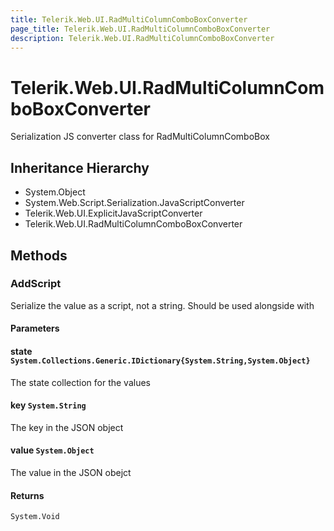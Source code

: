```yaml
---
title: Telerik.Web.UI.RadMultiColumnComboBoxConverter
page_title: Telerik.Web.UI.RadMultiColumnComboBoxConverter
description: Telerik.Web.UI.RadMultiColumnComboBoxConverter
---
```


# Telerik.Web.UI.RadMultiColumnComboBoxConverter

Serialization JS converter class for RadMultiColumnComboBox

## Inheritance Hierarchy

* System.Object
* System.Web.Script.Serialization.JavaScriptConverter
* Telerik.Web.UI.ExplicitJavaScriptConverter
* Telerik.Web.UI.RadMultiColumnComboBoxConverter

## Methods

###  AddScript

Serialize the value as a script, not a string. Should be used alongside with

#### Parameters

#### state `System.Collections.Generic.IDictionary{System.String,System.Object}`

The state collection for the values

#### key `System.String`

The key in the JSON object

#### value `System.Object`

The value in the JSON obejct

#### Returns

`System.Void` 

